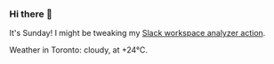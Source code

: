 ### Hi there :wave:

It's Sunday! I might be tweaking my [Slack workspace analyzer action](https://github.com/bewuethr/slack-analyzer).

Weather in Toronto: cloudy, at +24°C.
